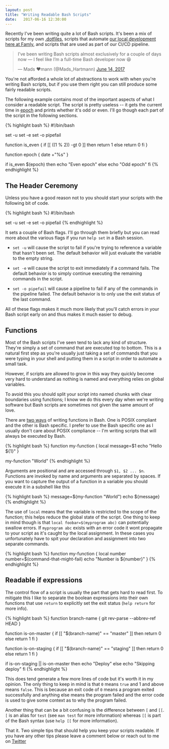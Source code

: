 ```yaml
---
layout: post
title: "Writing Readable Bash Scripts"
date:   2017-06-16 12:30:00
---
```


Recently I've been writing quite a lot of Bash scripts. It's been a mix of
scripts for my own [.dotfiles][dotfiles], scripts that automate [our local
development here at Famly][famlyplan], and scripts that are used as part of
our CI/CD pipeline.

<blockquote class="twitter-tweet" data-lang="en"><p lang="en" dir="ltr">I’ve been writing Bash scripts almost exclusively for a couple of days now — I feel like I’m a full-time Bash developer now 😆</p>&mdash; Mads ♥mann (@Mads_Hartmann) <a href="https://twitter.com/Mads_Hartmann/status/874892062910558210">June 14, 2017</a></blockquote>
<script async src="//platform.twitter.com/widgets.js" charset="utf-8"></script>

You're not afforded a whole lot of abstractions to work with when you're
writing Bash scripts, but if you use them right you can still produce some
fairly readable scripts.

The following example contains most of the important aspects of what I consider
a readable script. The script is pretty useless -- it gets the current time in
[epoch][epoch] and prints whether it's odd or even. I'll go though each part of
the script in the following sections.

{% highlight bash %}
#!/bin/bash

set -u
set -e
set -o pipefail

function is_even {
    if [[ $(($1 % 2)) -gt 0 ]]
    then return 1
    else return 0
    fi
}

function epoch {
    date +"%s"
}

if is_even $(epoch)
then echo "Even epoch"
else echo "Odd epoch"
fi
{% endhighlight %}

## The Header Ceremony

Unless you have a good reason not to you should start your scripts with the
following bit of code.

{% highlight bash %}
#!/bin/bash

set -u
set -e
set -o pipefail
{% endhighlight %}

It sets a couple of Bash flags. I'll go through them briefly but you can read
more about the various flags if you run `help set` in a Bash session.

- `set -u` will cause the script to fail if you're trying to reference a
  variable that hasn't been set. The default behavior will just evaluate the
  variable to the empty string.

- `set -e` will cause the script to exit immediately if a command fails. The
  default behavior is to simply continue executing the remaining commands in the
  script.

- `set -o pipefail` will cause a pipeline to fail if any of the commands in the
  pipeline failed. The default behavior is to only use the exit status of the
  last command.

All of these flags makes it much more likely that you'll catch errors in your
Bash script early on and thus makes it much easier to debug.

## Functions

Most of the Bash scripts I've seen tend to lack any kind of structure. They're
simply a set of command that are executed top to bottom. This is a natural
first step as you're usually just taking a set of commands that you were typing
in your shell and putting them in a script in order to automate a small task.

However, if scripts are allowed to grow in this way they quickly become very
hard to understand as nothing is named and everything relies on global
variables.

To avoid this you should split your script into named chunks with clear
boundaries using functions; I know we do this every day when we're writing
software but Bash scripts are sometimes not given the same amount of love.

There are [two ways][bash-functions] of writing functions in Bash. One is POSIX
compliant and the other is Bash specific. I prefer to use the Bash specific one
as I usually don't care about POSIX compliance -- I'm writing scripts that will
always be executed by Bash.

{% highlight bash %}
function my-function {
    local message=$1
    echo "Hello ${1}"
}

my-function "World"
{% endhighlight %}

Arguments are positional and are accessed through `$1, $2 ... $n`. Functions are
invoked by name and arguments are separated by spaces. If you want to capture the
output of a function in a variable you should execute it in a subshell like this

{% highlight bash %}
message=$(my-function "World")
echo ${message}
{% endhighlight %}

The use of `local` means that the variable is restricted to the scope of the
function; this helps reduce the global state of the script. One thing to keep in
mind though is that `local foobar=$(myprogram abc)` can potentially swallow errors.
If `myprogram abc` exists with an error code it wont propagate to your script as
it's caught by the local assignment. In these cases you unfortunately have to spit
your declaration and assignment into two separate commands.

{% highlight bash %}
function my-function {
    local number
    number=$(command-that-might-fail)
    echo "Number is ${number}"
}
{% endhighlight %}

## Readable if expressions

The control flow of a script is usually the part that gets hard to read first.
To mitigate this I like to separate the boolean expressions into their own
functions that use `return` to explicitly set the exit status (`help return`
for more info).

{% highlight bash %}
function branch-name {
    git rev-parse --abbrev-ref HEAD
}

function is-on-master {
    if [[ "$(branch-name)" == "master" ]]
    then return 0
    else return 1
    fi
}

function is-on-staging {
    if [[ "$(branch-name)" == "staging" ]]
    then return 0
    else return 1
    fi
}

if is-on-staging || is-on-master
then echo "Deploy"
else echo "Skipping deploy"
fi
{% endhighlight %}

This does tend generate a few more lines of code but it's worth it in my
opinion. The only thing to keep in mind is that `0` means `true` and 1 and
above means `false`. This is because an exit code of `0` means a program exited
successfully and anything else means the program failed and the error code is
used to give some context as to why the program failed.

Another thing that can be a bit confusing is the difference between `[` and `[[`.
`[` is an alias for `test` (see `man test` for more information) whereas `[[` is part
of the Bash syntax (use `help [[` for more information).

That it. Two simple tips that should help you keep your scripts readable. If
you have any other tips please leave a comment below or reach out to me on
[Twitter][twitter]

[dotfiles]: https://github.com/mads-hartmann/dotfiles
[famlyplan]: http://mads-hartmann.com/2017/01/15/automating-developer-environments.html
[epoch]: https://en.wikipedia.org/wiki/Unix_time
[bash-functions]: https://stackoverflow.com/a/7917086/119357
[twitter]: https://twitter.com/mads_hartmann
